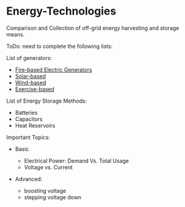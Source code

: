 Energy-Technologies
===================

Comparison and Collection of off-grid energy harvesting and storage means.




ToDo:
need to complete the following lists:

List of generators:
* [Fire-based Electric Generators](./Generators/Fire-Based/README.md)
* [Solar-based](./Generators/Solar-Based/README.md)
* [Wind-based](./Generators/Wind-Based/README.md)
* [Exercise-based](./Generators/Exercise-based/README.md)


List of Energy Storage Methods:
* Batteries
* Capacitors
* Heat Reservoirs

Important Topics:

* Basic
  * Electrical Power: Demand Vs. Total Usage
  * Voltage vs. Current

* Advanced:
  * boosting voltage
  * stepping voltage down
